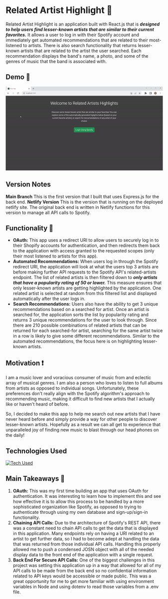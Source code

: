 # Related Artist Highlight :musical_note:

Related Artist Highlight is an application built with React.js that is __*designed to help users find lesser-known artists that are similar to their current favorites.*__ It allows a user to log in with their Spotify account and immediately get automated recommendations that are related to their most-listened to artists. There is also search functionality that returns lesser-known artists that are related to the artist the user searched.  Each recommendation displays the band's name, a photo, and some of the genres of music that the band is associated with.

## Demo :movie_camera:
![GIF Demo](https://github.com/Rich5656/related-artist-highlight/blob/main/related-artist-highlight-demo.gif)

## Version Notes
__Main Branch__ This is the first version that I built that uses Express.js for the back end.
__Netlify Version__ This is the version that is running on the deployed netlify site. The original back end is written in Netlify functions for this version to manage all API calls to Spotify.

## Functionality :wrench:
- __OAuth:__ This app uses a redirect URI to allow users to securely log in to their Shopify accounts for authentication, and then redirects them back to the application with access granted to the requested scopes (only their most listened to artists for this app).
- __Automated Recommendations:__ When users log in through the Spotify redirect URI, the application will look at what the users top 3 artists are before making further API requests to the Spotify API's related-artists endpoint. The list of related artists is then filtered down to __*only artists that have a popularity rating of 50 or lower.*__ This measure ensures that only lesser-known artists are getting highlighted by the application. One related artist is selected at random from this filtered list and displayed automatically after the user logs in.
- __Search Recommendations:__ Users also have the ability to get 3 unique recommendations based on a searched for artist. Once an artist is searched for, the application sorts the list by popularity rating and returns 3 unique recommendations for the user to look through. Since there are 210 possible combinations of related artists that can be returned for each searched-for artist, searching for the same artist twice in a row is likely to give some different recommendations. Similar to the automated recommendations, the focus here is on highlighting lesser-known artists.


## Motivation :exclamation:

I am a music lover and voracious consumer of music from and eclectic array of musical genres. I am also a person who loves to listen to full albums from artists as opposed to individual songs. Unfortunately, these preferences don't really align with the Spotify algorithm's approach to recommending music, making it difficult to find new artists that I actually like or haven't heard of before.

So, I decided to make this app to help me search out new artists that I have never heard before and simply provide a way for other people to discover lesser-known artists. Hopefully as a result we can all get to experience that unparalleled joy of finding new music to blast through our head phones on the daily!

## Technologies Used

[![Tech Used](https://skillicons.dev/icons?i=react,express,nodejs,js,html,css,git,github,bootstrap)](https://skillicons.dev)

## Main Takeaways :blue_book:

1. __OAuth:__ This was my first time building an app that uses OAuth for authentication. It was interesting to learn how to implement this and see how effective it is to allow this process to be handled by a more sophisticated organization like Spotify, as opposed to trying to authenticate through using my own database and sign-up/sign-in functionality.
2. __Chaining API Calls:__ Due to the architecture of Spotify's REST API, there was a constant need to chain API calls to get the data that is displayed in this application. Many endpoints rely on having a URI related to an artist to get further data, so I had to become adept at handling the data that was returned from those individual API calls. Handling this properly allowed me to push a condensed JOSN object with all of the needed display data to the front end of the application with a single request.
3. __Back End For Secure API Calls:__ One of the biggest challenges in this project was setting this application up in a way that allowed for all of my API calls to be made from the back end so no confidential information related to API keys would be accessible or made public. This was a great opportunity for me to get more familiar with using environment variables in Node and using dotenv to read those variables from a .env file. 